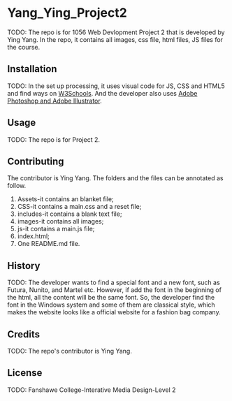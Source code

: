 # Yang_Ying_Project2

TODO: The repo is for 1056 Web Devlopment Project 2 that is developed by Ying Yang. In the repo, it contains all images, css file, html files, JS files for the course.

## Installation
TODO: In the set up processing, it uses visual code for JS, CSS and HTML5 and find ways on [W3Schools](https://www.w3schools.com/). 
And the developer also uses [Adobe Photoshop and Adobe Illustrator](https://www.adobe.com/ca_fr/).

## Usage
TODO: The repo is for Project 2.

## Contributing
The contributor is Ying Yang. The folders and the files can be annotated as follow.
1. Assets-it contains an blanket file;
2. CSS-it contains a main.css and a reset file;
3. includes-it contains a blank text file;
4. images-it contains all images;
5. js-it contains a main.js file;
6. index.html;
7. One README.md file.

## History
TODO: The developer wants to find a special font and a new font, such as Futura, Nunito, and Martel etc. However, if add the font in the beginning of the html, all the content will be the same font. So, the developer find the font in the Windows system and some of them are classical style, which makes the website looks like a official website for a fashion bag company.

## Credits
TODO: The repo's contributor is Ying Yang. 

## License
TODO: Fanshawe College-Interative Media Design-Level 2 

